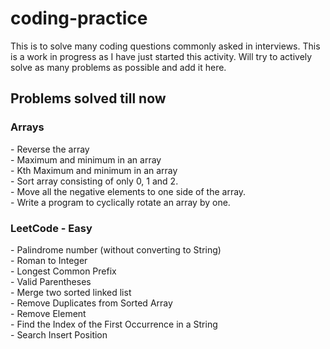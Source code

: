 ﻿# coding-practice
This is to solve many coding questions commonly asked in interviews. 
This is a work in progress as I have just started this activity. Will try to actively solve as many problems as possible and add it here.

<h2>Problems solved till now</h2>
<h3>Arrays</h3>
- Reverse the array<br />
- Maximum and minimum in an array<br />
- Kth Maximum and minimum in an array<br />
- Sort array consisting of only 0, 1 and 2.<br />
- Move all the negative elements to one side of the array.<br />
- Write a program to cyclically rotate an array by one.<br />

<h3>LeetCode - Easy</h3>
- Palindrome number (without converting to String) <br />
- Roman to Integer <br />
- Longest Common Prefix <br />
- Valid Parentheses <br />
- Merge two sorted linked list <br />
- Remove Duplicates from Sorted Array <br />
- Remove Element <br />
- Find the Index of the First Occurrence in a String <br />
- Search Insert Position <br />